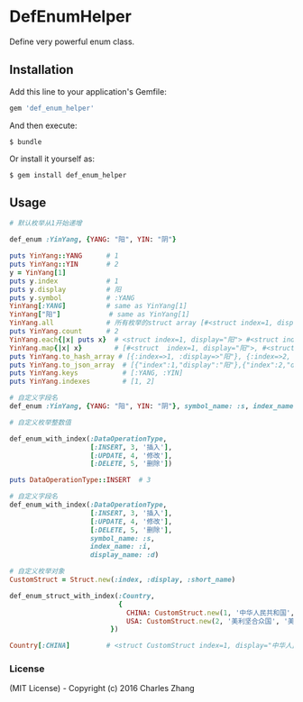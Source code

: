 # DefEnumHelper

Define very powerful enum class.

## Installation

Add this line to your application's Gemfile:

```ruby
gem 'def_enum_helper'
```

And then execute:

    $ bundle

Or install it yourself as:

    $ gem install def_enum_helper

## Usage

```ruby
# 默认枚举从1开始递增

def_enum :YinYang, {YANG: "阳", YIN: "阴"}

puts YinYang::YANG  	# 1
puts YinYang::YIN   	# 2
y = YinYang[1]
puts y.index        	# 1
puts y.display      	# 阳
puts y.symbol           # :YANG
YinYang[:YANG]   		# same as YinYang[1]
YinYang["阳"]    		# same as YinYang[1]
YinYang.all         	# 所有枚举的struct array [#<struct index=1, display="阳">, # <struct index=2, display="阴">]
puts YinYang.count  	# 2
YinYang.each{|x| puts x}  # <struct index=1, display="阳"> #<struct index=2, display="阴">
YinYang.map{|x| x}        # [#<struct  index=1, display="阳">, #<struct  index=2, display="阴">]
puts YinYang.to_hash_array # [{:index=>1, :display=>"阳"}, {:index=>2, :display=>"阴"}]
puts YinYang.to_json_array  # [{"index":1,"display":"阳"},{"index":2,"display":"阴"}]
puts YinYang.keys           # [:YANG, :YIN]
puts YinYang.indexes        # [1, 2]
```

```ruby
# 自定义字段名
def_enum :YinYang, {YANG: "阳", YIN: "阴"}, symbol_name: :s, index_name: :i, display_name: :d
```

```ruby
# 自定义枚举整数值

def_enum_with_index(:DataOperationType,
                    [:INSERT, 3, '插入'],
                    [:UPDATE, 4, '修改'],
                    [:DELETE, 5, '删除'])

puts DataOperationType::INSERT	# 3
```

```ruby
# 自定义字段名
def_enum_with_index(:DataOperationType,
                    [:INSERT, 3, '插入'],
                    [:UPDATE, 4, '修改'],
                    [:DELETE, 5, '删除'],
                    symbol_name: :s,
                    index_name: :i,
                    display_name: :d)
```

```ruby
# 自定义枚举对象
CustomStruct = Struct.new(:index, :display, :short_name)

def_enum_struct_with_index(:Country,
                           {
                             CHINA: CustomStruct.new(1, '中华人民共和国', '中国'),
                             USA: CustomStruct.new(2, '美利坚合众国', '美国')
                         })

Country[:CHINA]			# <struct CustomStruct index=1, display="中华人民共和国", short_name="中国">
```

### License

(MIT License) - Copyright (c) 2016 Charles Zhang
